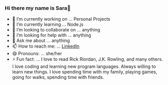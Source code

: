 ### Hi there my name is Sara👋 


- 🔭 I’m currently working on ... Personal Projects
- 🌱 I’m currently learning ... Node.js
- 👯 I’m looking to collaborate on ... anything
- 🤔 I’m looking for help with ... anything
- 💬 Ask me about ... anything
- 📫 How to reach me: ... [LinkedIn](https://www.linkedin.com/in/sara-cearc/)
- 😄 Pronouns: ... she/her
- ⚡ Fun fact: ... I love to read Rick Riordan, J.K. Rowling, and many others. I love coding and learning new program languages. Always willing to learn new things. I love spending time with my family, playing games, going for walks, spending time with friends. 

